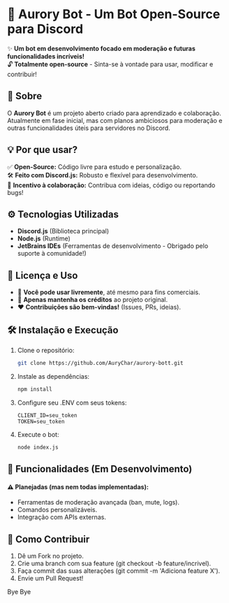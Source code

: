 # 🚀 Aurory Bot - Um Bot Open-Source para Discord  

✨ **Um bot em desenvolvimento focado em moderação e futuras funcionalidades incríveis!**  
🔓 **Totalmente open-source** - Sinta-se à vontade para usar, modificar e contribuir!  

## 📌 Sobre  
O **Aurory Bot** é um projeto aberto criado para aprendizado e colaboração. Atualmente em fase inicial, mas com planos ambiciosos para moderação e outras funcionalidades úteis para servidores no Discord.  

## 💡 Por que usar?  
✅ **Open-Source:** Código livre para estudo e personalização.  
🛠️ **Feito com Discord.js:** Robusto e flexível para desenvolvimento.  
🤝 **Incentivo à colaboração:** Contribua com ideias, código ou reportando bugs!  

## ⚙️ Tecnologias Utilizadas  
- **Discord.js** (Biblioteca principal)  
- **Node.js** (Runtime)  
- **JetBrains IDEs** (Ferramentas de desenvolvimento - Obrigado pelo suporte à comunidade!)  

## 📜 Licença e Uso  
- 🔄 **Você pode usar livremente**, até mesmo para fins comerciais.  
- 📛 **Apenas mantenha os créditos** ao projeto original.  
- ❤️ **Contribuições são bem-vindas!** (Issues, PRs, ideias).  

## 🛠️ Instalação e Execução  
1. Clone o repositório:  
   ```bash
   git clone https://github.com/AuryChar/aurory-bott.git
   ```
2. Instale as dependências:
   ```bash
   npm install
   ```
3. Configure seu .ENV com seus tokens:
   ```env
   CLIENT_ID=seu_token
   TOKEN=seu_token
   ```
4. Execute o bot:
   ```bash
   node index.js
   ```

## 🚧 Funcionalidades (Em Desenvolvimento)
#### ⚠️ Planejadas (mas nem todas implementadas):
- Ferramentas de moderação avançada (ban, mute, logs).
- Comandos personalizáveis.
- Integração com APIs externas.

## 🤝 Como Contribuir
1. Dê um Fork no projeto.
2. Crie uma branch com sua feature (git checkout -b feature/incrivel).
3. Faça commit das suas alterações (git commit -m 'Adiciona feature X').
4. Envie um Pull Request!

Bye Bye
